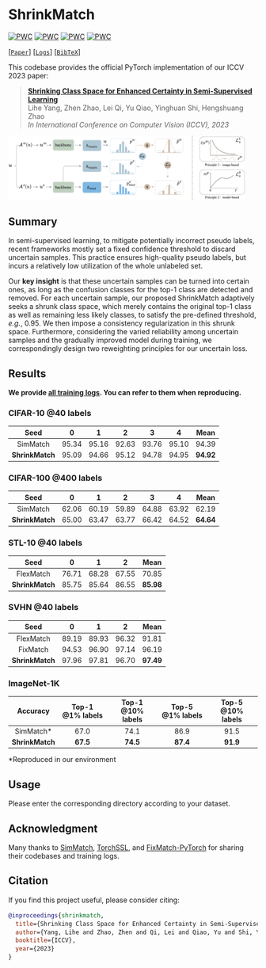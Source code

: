# ShrinkMatch

[![PWC](https://img.shields.io/endpoint.svg?url=https://paperswithcode.com/badge/shrinking-class-space-for-enhanced-certainty/semi-supervised-image-classification-on-cifar-8)](https://paperswithcode.com/sota/semi-supervised-image-classification-on-cifar-8?p=shrinking-class-space-for-enhanced-certainty)
[![PWC](https://img.shields.io/endpoint.svg?url=https://paperswithcode.com/badge/shrinking-class-space-for-enhanced-certainty/semi-supervised-image-classification-on-stl-3)](https://paperswithcode.com/sota/semi-supervised-image-classification-on-stl-3?p=shrinking-class-space-for-enhanced-certainty)
[![PWC](https://img.shields.io/endpoint.svg?url=https://paperswithcode.com/badge/shrinking-class-space-for-enhanced-certainty/semi-supervised-image-classification-on-svhn-2)](https://paperswithcode.com/sota/semi-supervised-image-classification-on-svhn-2?p=shrinking-class-space-for-enhanced-certainty)
[![PWC](https://img.shields.io/endpoint.svg?url=https://paperswithcode.com/badge/shrinking-class-space-for-enhanced-certainty/semi-supervised-image-classification-on-svhn-1)](https://paperswithcode.com/sota/semi-supervised-image-classification-on-svhn-1?p=shrinking-class-space-for-enhanced-certainty)

[[`Paper`](https://arxiv.org/abs/2308.06777)] [[`Logs`](./training-logs)] [[`BibTeX`](#citation)]

This codebase provides the official PyTorch implementation of our ICCV 2023 paper:

> **[Shrinking Class Space for Enhanced Certainty in Semi-Supervised Learning](https://arxiv.org/abs/2308.06777)**</br>
> Lihe Yang, Zhen Zhao, Lei Qi, Yu Qiao, Yinghuan Shi, Hengshuang Zhao</br>
> *In International Conference on Computer Vision (ICCV), 2023*</br>

<p align="left">
<img src="./teaser.png" width=95% height=95% 
class="center">
</p>


## Summary

In semi-supervised learning, to mitigate potentially incorrect pseudo labels, recent frameworks mostly set a fixed confidence threshold to discard uncertain samples. This practice ensures high-quality pseudo labels, but incurs a relatively low utilization of the whole unlabeled set.

Our **key insight** is that these uncertain samples can be turned into certain ones, as long as the confusion classes for the top-1 class are detected and removed. For each uncertain sample, our proposed ShrinkMatch adaptively seeks a shrunk class space, which merely contains the original top-1 class as well as remaining less likely classes, to satisfy the pre-defined threshold, *e.g.*, 0.95. We then impose a consistency regularization in this shrunk space. Furthermore, considering the varied reliability among uncertain samples and the gradually improved model during training, we correspondingly design two reweighting principles for our uncertain loss.


## Results

**We provide [all training logs](./training-logs). You can refer to them when reproducing.**

### CIFAR-10 @40 labels

|       Seed      |   0   |   1   |   2   |   3   |   4   |    Mean   |
|:---------------:|:-----:|:-----:|:-----:|:-----:|:-----:|:---------:|
|    SimMatch     | 95.34 | 95.16 | 92.63 | 93.76 | 95.10 |   94.39   |
| **ShrinkMatch** | 95.09 | 94.66 | 95.12 | 94.78 | 94.95 | **94.92** |


### CIFAR-100 @400 labels

|       Seed      |   0   |   1   |   2   |   3   |   4   |    Mean   |
|:---------------:|:-----:|:-----:|:-----:|:-----:|:-----:|:---------:|
|    SimMatch     | 62.06 | 60.19 | 59.89 | 64.88 | 63.92 |   62.19   |
| **ShrinkMatch** | 65.00 | 63.47 | 63.77 | 66.42 | 64.52 | **64.64** |


### STL-10 @40 labels

|       Seed      |   0   |   1   |   2   |    Mean   |
|:---------------:|:-----:|:-----:|:-----:|:---------:|
|    FlexMatch    | 76.71 | 68.28 | 67.55 |   70.85   |
| **ShrinkMatch** | 85.75 | 85.64 | 86.55 | **85.98** |


### SVHN @40 labels

|       Seed      |   0   |   1   |   2   |    Mean   |
|:---------------:|:-----:|:-----:|:-----:|:---------:|
|    FlexMatch    | 89.19 | 89.93 | 96.32 |   91.81   |
|    FixMatch     | 94.53 | 96.90 | 97.14 |   96.19   |
| **ShrinkMatch** | 97.96 | 97.81 | 96.70 | **97.49** |


### ImageNet-1K

|     Accuracy    | Top-1 @1% labels | Top-1 @10% labels | Top-5 @1% labels | Top-5 @10% labels |
|:---------------:|:----------------:|:----------------:|:----------------:|:----------------:|
|    SimMatch*    |        67.0      |       74.1       |       86.9       |       91.5       |
| **ShrinkMatch** |      **67.5**    |     **74.5**     |     **87.4**     |     **91.9**     |

*Reproduced in our environment

## Usage

Please enter the corresponding directory according to your dataset.


## Acknowledgment

Many thanks to [SimMatch](https://github.com/mingkai-zheng/simmatch), [TorchSSL](https://github.com/TorchSSL/TorchSSL), and [FixMatch-PyTorch](https://github.com/kekmodel/FixMatch-pytorch) for sharing their codebases and training logs.


## Citation

If you find this project useful, please consider citing:

```bibtex
@inproceedings{shrinkmatch,
  title={Shrinking Class Space for Enhanced Certainty in Semi-Supervised Learning},
  author={Yang, Lihe and Zhao, Zhen and Qi, Lei and Qiao, Yu and Shi, Yinghuan and Zhao, Hengshuang},
  booktitle={ICCV},
  year={2023}
}
```